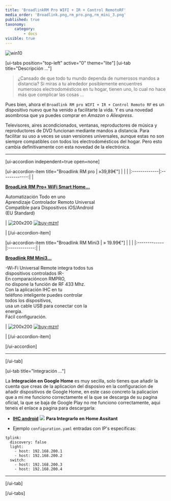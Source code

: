 ```yaml
---
title: 'BroadlinkRM Pro WIFI + IR + Control RemotoRF'
media_order: 'Broadlink.png,rm_pro.png,rm_mini_3.png'
published: true
taxonomy:
    category:
        - docs
visible: true
---
```


![win10](image://os-compat.png)

[ui-tabs position="top-left" active="0" theme="lite"]
[ui-tab title="Descripción ..."]

> ¿Cansado de que todo tu mundo dependa de numerosos mandos a distancia? Si miras a tu alrededor posiblemente encuentres numerosos electrodomésticos en tu hogar, tienen uno, lo cual no hace más que complicar las cosas ...

Pues bien, ahora el `Broadlink RM pro WIFI + IR + Control Remoto RF` es un dispositivo nuevo que ha venido a facilitarte la vida. Y es una novedad asombrosa que ya puedes comprar en _Amazon_ o _Aliexpress_.

Televisores, aires acondicionados, ventanas, reproductores de música y reproductores de DVD funcionan mediante mandos a distancia. Para facilitar su uso a veces se usan versiones universales, aunque estas no son siempre compatibles con todos los electrodomésticos del hogar. Pero esto cambia definitivamente con esta novedad de la electrónica.

---

[ui-accordion independent=true open=none]

[ui-accordion-item title="Broadlink RM pro | »39,89€"]
|  |  |
|:-------------|:-------------:|
| <p>[**BroadLink RM Pro+ WiFi Smart Home...**](https://amzn.to/2Lskans)</p><p>Automatización Todo en uno<br /> Aprendizaje Controlador Remoto Universal<br /> Compatible para Dispositivos iOS/Android<br /> (EU Standard)</p><p> | ![200x200][amzn-BL-RMPRO] [![buy-mzn!][buy-mzn]](https://amzn.to/2Lskans)</p> |
[/ui-accordion-item]

[ui-accordion-item title="Broadlink RM Mini3 | » 19.99€"]
|  |  |
|:-------------|:-------------:|
| <p>[**Broadlink RM Mini3...**](https://amzn.to/2WtK7DW)</p><p>-Wi-Fi Universal Remote integra todos tus<br />dispositivos controlados IR-<br />En comparacióncon RMPRO,<br />no dispone la función de RF 433 Mhz.<br /> Con la aplicación IHC en tu<br />teléfono inteligente puedes controlar<br />todos los dispositivos,<br /> usa un cable USB para conectar con la<br />energía.<br /> Fácil configuración.</p> | ![200x200][amzn-BL-RMMINI3] [![buy-mzn!][buy-mzn]](https://amzn.to/2WtK7DW)</p> |
[/ui-accordion-item]

[/ui-accordion]

<!--- REFERENCIA A IMAGENES AL PIE DEl ARTÍCULO --->

[amzn-BL-RMPRO]: user://pages/04.BroadlinkRM+Pro+WIFI+IR+Control+RemotoRF/rm_pro.png?lightbox=1024&cropResize=200,200
[amzn-BL-RMMINI3]: user://pages/04.BroadlinkRM+Pro+WIFI+IR+Control+RemotoRF/rm_mini_3.png?lightbox=1024&cropResize=200,200
[buy-mzn]: https://dabuttonfactory.com/button.png?t=Comprar+en+AMAZON!&f=Roboto-Bold&ts=18&tc=fff&w=200&h=40&c=5&bgt=unicolored&bgc=037ba2

---

[/ui-tab]

[ui-tab title="Integración ..."]

La **Integración en Google Home** es muy secilla, solo tienes que añadir la cuenta que creas de la aplicacion del disposivo en la configuracion de añadir dispositivos de Google Home, en este caso concreto la palicacion que a mi me funciono correctamente el la que se descarga de su pagina oficial, la que se baja de Google Play no me funciono correctamente, aqui teneis el enlace a pagina para descargarla:
 * [**IHC android**](http://upgrade.broadlink.com.cn/soft/broadlink2/ihc.apk)
![](integracion_google_home.gif)
**Para Integrarlo en Home Assitant**


+ Ejemplo `configuration.yaml` entradas con IP's específicas:

```text
tplink:
  discovery: false
  light:
    - host: 192.168.200.1
    - host: 192.168.200.2
  switch:
    - host: 192.168.200.3
    - host: 192.168.200.4
```
---

[/ui-tab]

[/ui-tabs]

